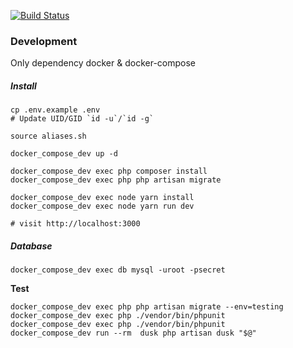 [![Build Status](https://jenkins.rdok.dev/buildStatus/icon?job=spacex-explorer%2Frelease)](https://jenkins.rdok.dev/job/spacex-explorer/job/release/)

### Development
Only dependency docker & docker-compose

##### Install
```
cp .env.example .env 
# Update UID/GID `id -u`/`id -g`

source aliases.sh

docker_compose_dev up -d

docker_compose_dev exec php composer install
docker_compose_dev exec php php artisan migrate

docker_compose_dev exec node yarn install
docker_compose_dev exec node yarn run dev

# visit http://localhost:3000
```

##### Database
`docker_compose_dev exec db mysql -uroot -psecret`

**Test**
```
docker_compose_dev exec php php artisan migrate --env=testing
docker_compose_dev exec php ./vendor/bin/phpunit
docker_compose_dev exec php ./vendor/bin/phpunit
docker_compose_dev run --rm  dusk php artisan dusk "$@"
```

